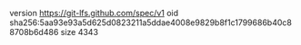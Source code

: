 version https://git-lfs.github.com/spec/v1
oid sha256:5aa93e93a5d625d0823211a5ddae4008e9829b8f1c1799686b40c88708b6d486
size 4343
